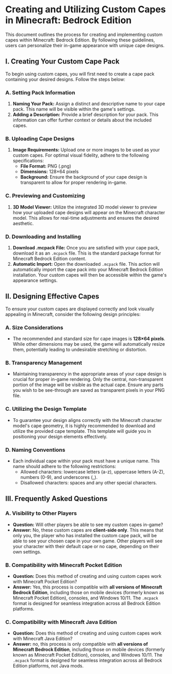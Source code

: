 # Creating and Utilizing Custom Capes in Minecraft: Bedrock Edition

This document outlines the process for creating and implementing custom capes within Minecraft: Bedrock Edition. By following these guidelines, users can personalize their in-game appearance with unique cape designs.

## I. Creating Your Custom Cape Pack

To begin using custom capes, you will first need to create a cape pack containing your desired designs. Follow the steps below:

### A. Setting Pack Information

1.  **Naming Your Pack:** Assign a distinct and descriptive name to your cape pack. This name will be visible within the game's settings.
2.  **Adding a Description:** Provide a brief description for your pack. This information can offer further context or details about the included capes.

### B. Uploading Cape Designs

1.  **Image Requirements:** Upload one or more images to be used as your custom capes. For optimal visual fidelity, adhere to the following specifications:
    * **File Format:** PNG (.png)
    * **Dimensions:** 128×64 pixels
    * **Background:** Ensure the background of your cape design is transparent to allow for proper rendering in-game.

### C. Previewing and Customizing

1.  **3D Model Viewer:** Utilize the integrated 3D model viewer to preview how your uploaded cape designs will appear on the Minecraft character model. This allows for real-time adjustments and ensures the desired aesthetic.

### D. Downloading and Installing

1.  **Download .mcpack File:** Once you are satisfied with your cape pack, download it as an `.mcpack` file. This is the standard package format for Minecraft Bedrock Edition content.
2.  **Automatic Import:** Open the downloaded `.mcpack` file. This action will automatically import the cape pack into your Minecraft Bedrock Edition installation. Your custom capes will then be accessible within the game's appearance settings.

## II. Designing Effective Capes

To ensure your custom capes are displayed correctly and look visually appealing in Minecraft, consider the following design principles:

### A. Size Considerations

* The recommended and standard size for cape images is **128×64 pixels**. While other dimensions may be used, the game will automatically resize them, potentially leading to undesirable stretching or distortion.

### B. Transparency Management

* Maintaining transparency in the appropriate areas of your cape design is crucial for proper in-game rendering. Only the central, non-transparent portion of the image will be visible as the actual cape. Ensure any parts you wish to be see-through are saved as transparent pixels in your PNG file.

### C. Utilizing the Design Template

* To guarantee your design aligns correctly with the Minecraft character model's cape geometry, it is highly recommended to download and utilize the provided cape template. This template will guide you in positioning your design elements effectively.

### D. Naming Conventions

* Each individual cape within your pack must have a unique name. This name should adhere to the following restrictions:
    * Allowed characters: lowercase letters (a-z), uppercase letters (A-Z), numbers (0-9), and underscores (_).
    * Disallowed characters: spaces and any other special characters.

## III. Frequently Asked Questions

### A. Visibility to Other Players

* **Question:** Will other players be able to see my custom capes in-game?
* **Answer:** No, these custom capes are **client-side only**. This means that only you, the player who has installed the custom cape pack, will be able to see your chosen cape in your own game. Other players will see your character with their default cape or no cape, depending on their own settings.

### B. Compatibility with Minecraft Pocket Edition

* **Question:** Does this method of creating and using custom capes work with Minecraft Pocket Edition?
* **Answer:** Yes, this process is compatible with **all versions of Minecraft Bedrock Edition**, including those on mobile devices (formerly known as Minecraft Pocket Edition), consoles, and Windows 10/11. The `.mcpack` format is designed for seamless integration across all Bedrock Edition platforms.

### C. Compatibility with Minecraft Java Edition

* **Question:** Does this method of creating and using custom capes work with Minecraft Java Edition?
* **Answer:** no, this process is only compatible with **all versions of Minecraft Bedrock Edition**, including those on mobile devices (formerly known as Minecraft Pocket Edition), consoles, and Windows 10/11. The `.mcpack` format is designed for seamless integration across all Bedrock Edition platforms, not Java mods.

